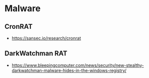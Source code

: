 # Malware

## CronRAT 

- https://sansec.io/research/cronrat

## DarkWatchman RAT

- https://www.bleepingcomputer.com/news/security/new-stealthy-darkwatchman-malware-hides-in-the-windows-registry/
